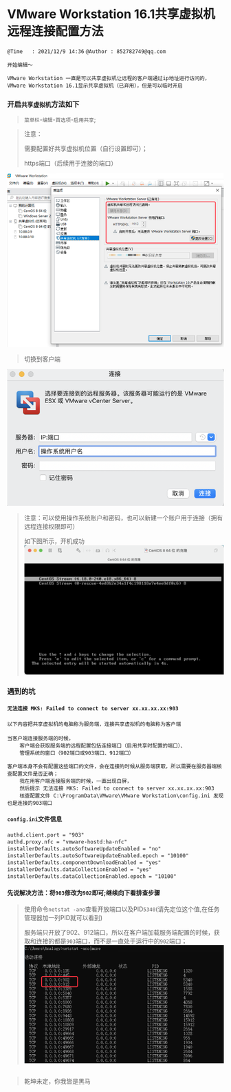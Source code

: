 # VMware Workstation 16.1共享虚拟机远程连接配置方法

`@Time   : 2021/12/9 14:36`
`@Author : 852782749@qq.com`

```
开始编辑～
```

```angular2html
VMware Workstation 一直是可以共享虚拟机让远程的客户端通过ip地址进行访问的，
VMware Workstation 16.1显示共享虚拟机（已弃用），但是可以临时开启
```
### 开启`共享虚拟机`方法如下
> `菜单栏`-`编辑`-`首选项`-`启用共享`;
> 

> 注意：
> 
> 需要配置好共享虚拟机位置（自行设置即可）；
> 
> https端口（后续用于连接的端口）
> 
![avatar](images/01.png)

> 切换到客户端
> 
![avatar](images/02.png)

> 注意：可以使用操作系统账户和密码，也可以新建一个账户用于连接（拥有远程连接权限即可）
> 
> 如下图所示，开机成功
![avatar](images/03.png)


### 遇到的坑
#### `无法连接 MKS: Failed to connect to server xx.xx.xx.xx:903`
```angular2html
以下内容把共享虚拟机的电脑称为服务端，连接共享虚拟机的电脑称为客户端

当客户端连接服务端的时候，
    客户端会获取服务端的远程配置包括连接端口（启用共享时配置的端口）、
    管理系统的窗口（902端口或903端口、912端口）
```
```
客户端本身不会有配置这些端口的文件，会在连接的时候从服务端获取，所以需要在服务器端核查配置文件是否正确；
    我在用客户端连接服务端的时候，一直出现白屏，
    然后提示 无法连接 MKS: Failed to connect to server xx.xx.xx.xx:903
    核查配置文件 C:\ProgramData\VMware\VMware Workstation\config.ini 发现也是连接的903端口
```
#### `config.ini`文件信息
```angular2html
authd.client.port = "903"
authd.proxy.nfc = "vmware-hostd:ha-nfc"
installerDefaults.autoSoftwareUpdateEnabled = "no"
installerDefaults.autoSoftwareUpdateEnabled.epoch = "10100"
installerDefaults.componentDownloadEnabled = "yes"
installerDefaults.dataCollectionEnabled = "yes"
installerDefaults.dataCollectionEnabled.epoch = "10100"

```
#### 先说解决方法：将`903`修改为`902`即可;继续向下看排查步骤
> 使用命令`netstat -ano`查看开放端口以及PID`5340`(请先定位这个值,在任务管理器加一列PID就可以看到)
> 
> 服务端只开放了902、912端口，所以在客户端加载服务端配置的时候，获取和连接的都是`903`端口，而不是一直处于运行中的`902`端口；
![avatar](images/04.png)
```angular2html

```


> 乾坤未定，你我皆是黑马